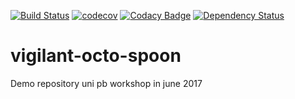 [![Build Status](https://travis-ci.org/atomfrede/vigilant-octo-spoon.svg?branch=master)](https://travis-ci.org/atomfrede/vigilant-octo-spoon)
[![codecov](https://codecov.io/gh/atomfrede/vigilant-octo-spoon/branch/master/graph/badge.svg)](https://codecov.io/gh/atomfrede/vigilant-octo-spoon)
[![Codacy Badge](https://api.codacy.com/project/badge/Grade/d4050a7ee9b8427cbcba1b36f10825bd)](https://www.codacy.com/app/frederik-hahne/vigilant-octo-spoon?utm_source=github.com&amp;utm_medium=referral&amp;utm_content=atomfrede/vigilant-octo-spoon&amp;utm_campaign=Badge_Grade)
[![Dependency Status](https://www.versioneye.com/user/projects/591226869e070f0047bff3aa/badge.svg?style=flat-square)](https://www.versioneye.com/user/projects/591226869e070f0047bff3aa)

# vigilant-octo-spoon
Demo repository uni pb workshop in june 2017
